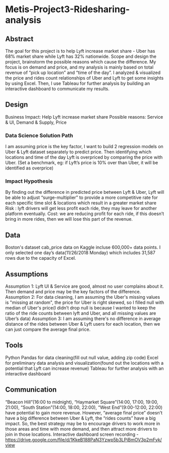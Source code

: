 # Metis-Project3-Ridesharing-analysis
## Abstract
The goal for this project is to help Lyft increase market share - Uber has 68% market share while Lyft has 32% nationwide. Scope and design the project, brainstorm the possible reasons which cause the difference. My focus is on demand and price, and my analysis is mainly based on total revenue of “pick up location” and “time of the day”. I analyzed & visualized the price and rides count relationships of Uber and Lyft to get some insights by using Excel. Then, I use Tableau for further analysis by building an interactive dashboard to communicate my results. 

## Design 
Business Impact: Help Lyft increase market share
Possible reasons: Service & UI, Demand & Supply, Price
### Data Science Solution Path
I am assuming price is the key factor, I want to build 2 regression models on Uber & Lyft dataset separately to predict price. Then identifying which locations and time of the day Lyft is overpriced by comparing the price with Uber. (Set a benchmark, eg: if Lyft’s price is 10% over than Uber, it will be identified as overprice)
### Impact Hypothesis
By finding out the difference in predicted price between Lyft & Uber, Lyft will be able to adjust “surge-multiplier” to provide a more competitive rate for each specific time slot & locations which result in a greater market share
Risk : lyft drivers will get less profit each ride, they may leave for another platform eventually.
Cost: we are reducing profit for each ride, if this doesn’t bring in more rides, then we will lose this part of the revenue. 

## Data
Boston's dataset cab_price data on Kaggle incluse 600,000+ data points. 
I only selected one day’s data(11/26/2018 Monday) which includes 31,587 rows due to the capacity of Excel. 

## Assumptions
Assumption 1:
Lyft UI & Service are good, almost no user complains about it. Then demand and price may be the key factors of the difference.
Assumption 2:
For data cleaning, I am assuming the Uber's missing values is "missing at random", the price for Uber is right skewed, so I filled null with median of Uber's price(I didn’t drop null is because I wanted to keep the ratio of the ride counts between lyft and Uber, and all missing values are Uber’s data)
Assumption 3:
I am assuming there's no difference in average distance of the rides between Uber & Lyft users for each location, then we can just compare the average final price. 
## Tools
Python Pandas for data cleaning(fill out null value, adding zip code)
Excel for preliminary data analysis and visualization(found out the locations with a potential that Lyft can increase revenue)
Tableau for further analysis with an interactive dashboard

## Communication
“Beacon Hill”(16:00 to midnight), “Haymarket Square”(14:00, 17:00, 19:00, 21:00), “South Station”(14:00, 18:00, 22:00), “West End”(9:00-12:00, 22:00) have potential to gain more revenue. However, “average final price” doesn’t have a big difference between Uber & Lyft, the “rides counts” have a big impact. So, the best strategy may be to encourage drivers to work more in those areas and time with more demand, and then attract more drivers to join in those locations. 
Interactive dashboard screen recording - https://drive.google.com/file/d/1KkeB188PaN3Yzwp5b3LPjBmOV3p2mFyk/view 


